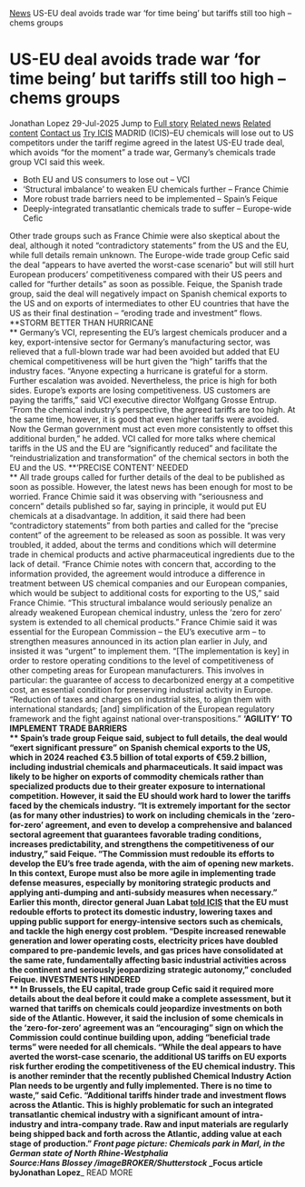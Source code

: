 [News](https://www.icis.com/explore/resources/news/) US-EU deal avoids trade war ‘for time being’ but tariffs still too high – chems groups
# US-EU deal avoids trade war ‘for time being’ but tariffs still too high – chems groups
Jonathan Lopez
29-Jul-2025
Jump to
[Full story](https://www.icis.com/explore/resources/news/2025/07/29/11123404/us-eu-deal-avoids-trade-war-for-time-being-but-tariffs-still-too-high-chems-groups/#full-story)
[Related news](https://www.icis.com/explore/resources/news/2025/07/29/11123404/us-eu-deal-avoids-trade-war-for-time-being-but-tariffs-still-too-high-chems-groups/#related-articles)
[Related content](https://www.icis.com/explore/resources/news/2025/07/29/11123404/us-eu-deal-avoids-trade-war-for-time-being-but-tariffs-still-too-high-chems-groups/#related-contents)
[Contact us](https://www.icis.com/explore/resources/news/2025/07/29/11123404/us-eu-deal-avoids-trade-war-for-time-being-but-tariffs-still-too-high-chems-groups/#contact-us)
[Try ICIS](https://www.icis.com/explore/contact/try-icis-today/?intcmp=individual-news_try-icis)
MADRID (ICIS)–EU chemicals will lose out to US competitors under the tariff regime agreed in the latest US-EU trade deal, which avoids “for the moment” a trade war, Germany’s chemicals trade group VCI said this week. 
  * Both EU and US consumers to lose out – VCI 
  * ‘Structural imbalance’ to weaken EU chemicals further – France Chimie 
  * More robust trade barriers need to be implemented – Spain’s Feique 
  * Deeply-integrated transatlantic chemicals trade to suffer – Europe-wide Cefic 


Other trade groups such as France Chimie were also skeptical about the deal, although it noted “contradictory statements” from the US and the EU, while full details remain unknown. 
The Europe-wide trade group Cefic said the deal “appears to have averted the worst-case scenario” but will still hurt European producers’ competitiveness compared with their US peers and called for “further details” as soon as possible. 
Feique, the Spanish trade group, said the deal will negatively impact on Spanish chemical exports to the US and on exports of intermediates to other EU countries that have the US as their final destination – “eroding trade and investment” flows. 
**STORM BETTER THAN HURRICANE  
** Germany’s VCI, representing the EU’s largest chemicals producer and a key, export-intensive sector for Germany’s manufacturing sector, was relieved that a full-blown trade war had been avoided but added that EU chemical competitiveness will be hurt given the “high” tariffs that the industry faces. 
“Anyone expecting a hurricane is grateful for a storm. Further escalation was avoided. Nevertheless, the price is high for both sides. Europe’s exports are losing competitiveness. US customers are paying the tariffs,” said VCI executive director Wolfgang Grosse Entrup. 
“From the chemical industry’s perspective, the agreed tariffs are too high. At the same time, however, it is good that even higher tariffs were avoided. Now the German government must act even more consistently to offset this additional burden,” he added. 
VCI called for more talks where chemical tariffs in the US and the EU are “significantly reduced” and facilitate the “reindustrialization and transformation” of the chemical sectors in both the EU and the US. 
**‘PRECISE CONTENT’ NEEDED  
** All trade groups called for further details of the deal to be published as soon as possible. However, the latest news has been enough for most to be worried. 
France Chimie said it was observing with “seriousness and concern” details published so far, saying in principle, it would put EU chemicals at a disadvantage. 
In addition, it said there had been “contradictory statements” from both parties and called for the “precise content” of the agreement to be released as soon as possible. 
It was very troubled, it added, about the terms and conditions which will determine trade in chemical products and active pharmaceutical ingredients due to the lack of detail. 
“France Chimie notes with concern that, according to the information provided, the agreement would introduce a difference in treatment between US chemical companies and our European companies, which would be subject to additional costs for exporting to the US,” said France Chimie. 
“This structural imbalance would seriously penalize an already weakened European chemical industry, unless the ‘zero for zero’ system is extended to all chemical products.” 
France Chimie said it was essential for the European Commission – the EU’s executive arm – to strengthen measures announced in its action plan earlier in July, and insisted it was “urgent” to implement them. 
“[The implementation is key] in order to restore operating conditions to the level of competitiveness of other competing areas for European manufacturers. This involves in particular: the guarantee of access to decarbonized energy at a competitive cost, an essential condition for preserving industrial activity in Europe. 
“Reduction of taxes and charges on industrial sites, to align them with international standards; [and] simplification of the European regulatory framework and the fight against national over-transpositions.” 
**‘AGILITY’ TO IMPLEMENT TRADE BARRIERS  
** Spain’s trade group Feique said, subject to full details, the deal would “exert significant pressure” on Spanish chemical exports to the US, which in 2024 reached €3.5 billion of total exports of €59.2 billion, including industrial chemicals and pharmaceuticals. 
It said impact was likely to be higher on exports of commodity chemicals rather than specialized products due to their greater exposure to international competition. However, it said the EU should work hard to lower the tariffs faced by the chemicals industry. 
“It is extremely important for the sector (as for many other industries) to work on including chemicals in the ‘zero-for-zero’ agreement, and even to develop a comprehensive and balanced sectoral agreement that guarantees favorable trading conditions, increases predictability, and strengthens the competitiveness of our industry,” said Feique. 
“The Commission must redouble its efforts to develop the EU’s free trade agenda, with the aim of opening new markets. In this context, Europe must also be more agile in implementing trade defense measures, especially by monitoring strategic products and applying anti-dumping and anti-subsidy measures when necessary.” 
Earlier this month, director general Juan Labat [told ICIS](https://subscriber.icis.com/news/petchem/news-article-00111122350/) that the EU must redouble efforts to protect its domestic industry, lowering taxes and upping public support for energy-intensive sectors such as chemicals, and tackle the high energy cost problem. 
“Despite increased renewable generation and lower operating costs, electricity prices have doubled compared to pre-pandemic levels, and gas prices have consolidated at the same rate, fundamentally affecting basic industrial activities across the continent and seriously jeopardizing strategic autonomy,” concluded Feique. 
**INVESTMENTS HINDERED  
** In Brussels, the EU capital, trade group Cefic said it required more details about the deal before it could make a complete assessment, but it warned that tariffs on chemicals could jeopardize investments on both side of the Atlantic. 
However, it said the inclusion of some chemicals in the ‘zero-for-zero’ agreement was an “encouraging” sign on which the Commission could continue building upon, adding “beneficial trade terms” were needed for all chemicals. 
“While the deal appears to have averted the worst-case scenario, the additional US tariffs on EU exports risk further eroding the competitiveness of the EU chemical industry. This is another reminder that the recently published Chemical Industry Action Plan needs to be urgently and fully implemented. There is no time to waste,” said Cefic. 
“Additional tariffs hinder trade and investment flows across the Atlantic. This is highly problematic for such an integrated transatlantic chemical industry with a significant amount of intra-industry and intra-company trade. Raw and input materials are regularly being shipped back and forth across the Atlantic, adding value at each stage of production.” 
_Front page picture: Chemicals park in Marl, in the German state of North Rhine-Westphalia_  
_Source:**Hans Blossey** /imageBROKER/Shutterstock_
_Focus article by**Jonathan Lopez**_
READ MORE